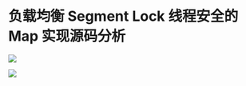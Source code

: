 # 负载均衡 Segment Lock 线程安全的 Map 实现源码分析


![](http://upload-images.jianshu.io/upload_images/1194012-6454de171c74c620.jpg?imageMogr2/auto-orient/strip%7CimageView2/2/w/1240)



![](http://upload-images.jianshu.io/upload_images/1194012-34a09585099fe196.jpg?imageMogr2/auto-orient/strip%7CimageView2/2/w/1240)